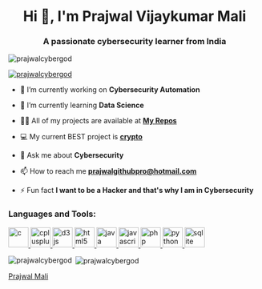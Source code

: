 <h1 align="center">Hi 👋, I'm Prajwal Vijaykumar Mali</h1>
<h3 align="center">A passionate cybersecurity learner from India</h3>

<p align="left"> <img src="https://komarev.com/ghpvc/?username=prajwalcybergod&label=Profile%20views&color=0e75b6&style=flat" alt="prajwalcybergod" /> </p>

<p align="left"> <a href="https://github.com/ryo-ma/github-profile-trophy"><img src="https://github-profile-trophy.vercel.app/?username=prajwalcybergod" alt="prajwalcybergod" /></a> </p>

- 🔭 I’m currently working on **Cybersecurity Automation**

- 🌱 I’m currently learning **Data Science**

- 👨‍💻 All of my projects are available at [**My Repos**](https://github.com/PrajwalCyberGod?tab=repositories)

- 💻 My current BEST project is [**crypto**](https://github.com/PrajwalCyberGod/crypto)

- 💬 Ask me about **Cybersecurity**

- 📫 How to reach me **prajwalgithubpro@hotmail.com**

- ⚡ Fun fact **I want to be a Hacker and that's why I am in Cybersecurity**


<h3 align="left">Languages and Tools:</h3>
<p align="left"> <a href="https://www.cprogramming.com/" target="_blank"> <img src="https://devicons.github.io/devicon/devicon.git/icons/c/c-original.svg" alt="c" width="40" height="40"/> </a> <a href="https://www.w3schools.com/cpp/" target="_blank"> <img src="https://devicons.github.io/devicon/devicon.git/icons/cplusplus/cplusplus-original.svg" alt="cplusplus" width="40" height="40"/> </a> <a href="https://d3js.org/" target="_blank"> <img src="https://devicons.github.io/devicon/devicon.git/icons/d3js/d3js-original.svg" alt="d3js" width="40" height="40"/> </a> <a href="https://www.w3.org/html/" target="_blank"> <img src="https://devicons.github.io/devicon/devicon.git/icons/html5/html5-original-wordmark.svg" alt="html5" width="40" height="40"/> </a> <a href="https://www.java.com" target="_blank"> <img src="https://devicons.github.io/devicon/devicon.git/icons/java/java-original-wordmark.svg" alt="java" width="40" height="40"/> </a> <a href="https://developer.mozilla.org/en-US/docs/Web/JavaScript" target="_blank"> <img src="https://devicons.github.io/devicon/devicon.git/icons/javascript/javascript-original.svg" alt="javascript" width="40" height="40"/> </a> <a href="https://www.php.net" target="_blank"> <img src="https://devicons.github.io/devicon/devicon.git/icons/php/php-original.svg" alt="php" width="40" height="40"/> </a> <a href="https://www.python.org" target="_blank"> <img src="https://devicons.github.io/devicon/devicon.git/icons/python/python-original.svg" alt="python" width="40" height="40"/> </a> <a href="https://www.sqlite.org/" target="_blank"> <img src="https://www.vectorlogo.zone/logos/sqlite/sqlite-icon.svg" alt="sqlite" width="40" height="40"/> </a> </p>

<p><img align="left" src="https://github-readme-stats.vercel.app/api/top-langs?username=prajwalcybergod&show_icons=true&locale=en&layout=compact" alt="prajwalcybergod" /></p>

<p>&nbsp;<img align="center" src="https://github-readme-stats.vercel.app/api?username=prajwalcybergod&show_icons=true&locale=en" alt="prajwalcybergod" /></p>
<script type="text/javascript" src="https://platform.linkedin.com/badges/js/profile.js" async defer></script>
<div class="LI-profile-badge"  data-version="v1" data-size="medium" data-locale="en_US" data-type="horizontal" data-theme="dark" data-vanity="prajwal-mali-364465208"><a class="LI-simple-link" href='https://in.linkedin.com/in/prajwal-mali-364465208?trk=profile-badge'>Prajwal Mali</a></div>
